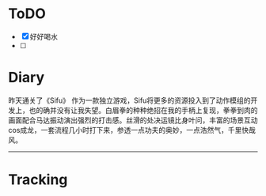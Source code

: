 # ToDO
- [x] 好好喝水
- [ ] 

# Diary
昨天通关了《Sifu》
作为一款独立游戏，Sifu将更多的资源投入到了动作模组的开发上，也的确并没有让我失望。白眉拳的种种绝招在我的手柄上复现，拳拳到肉的画面配合马达振动演出强烈的打击感。丝滑的处决运镜比身叶问，丰富的场景互动cos成龙，一套流程几小时打下来，参透一点功夫的奥妙，一点浩然气，千里快哉风。

---


# Tracking








